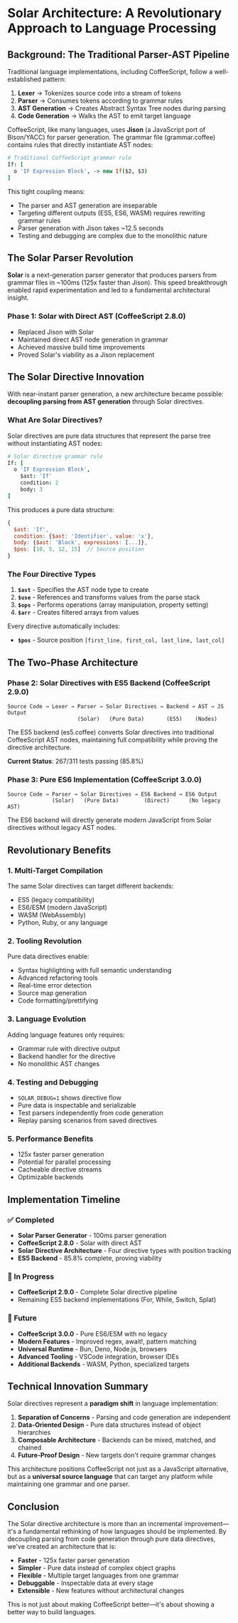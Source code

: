 # Solar Architecture: A Revolutionary Approach to Language Processing

## Background: The Traditional Parser-AST Pipeline

Traditional language implementations, including CoffeeScript, follow a well-established pattern:

1. **Lexer** → Tokenizes source code into a stream of tokens
2. **Parser** → Consumes tokens according to grammar rules
3. **AST Generation** → Creates Abstract Syntax Tree nodes during parsing
4. **Code Generation** → Walks the AST to emit target language

CoffeeScript, like many languages, uses **Jison** (a JavaScript port of Bison/YACC) for parser generation. The grammar file (grammar.coffee) contains rules that directly instantiate AST nodes:

```coffee
# Traditional CoffeeScript grammar rule
If: [
  o 'IF Expression Block', -> new If($2, $3)
]
```

This tight coupling means:
- The parser and AST generation are inseparable
- Targeting different outputs (ES5, ES6, WASM) requires rewriting grammar rules
- Parser generation with Jison takes ~12.5 seconds
- Testing and debugging are complex due to the monolithic nature

## The Solar Parser Revolution

**Solar** is a next-generation parser generator that produces parsers from grammar files in ~100ms (125x faster than Jison). This speed breakthrough enabled rapid experimentation and led to a fundamental architectural insight.

### Phase 1: Solar with Direct AST (CoffeeScript 2.8.0)
- Replaced Jison with Solar
- Maintained direct AST node generation in grammar
- Achieved massive build time improvements
- Proved Solar's viability as a Jison replacement

## The Solar Directive Innovation

With near-instant parser generation, a new architecture became possible: **decoupling parsing from AST generation** through Solar directives.

### What Are Solar Directives?

Solar directives are pure data structures that represent the parse tree without instantiating AST nodes:

```coffee
# Solar directive grammar rule
If: [
  o 'IF Expression Block',
    $ast: 'If'
    condition: 2
    body: 3
]
```

This produces a pure data structure:
```javascript
{
  $ast: 'If',
  condition: {$ast: 'Identifier', value: 'x'},
  body: {$ast: 'Block', expressions: [...]},
  $pos: [10, 5, 12, 15]  // Source position
}
```

### The Four Directive Types

1. **`$ast`** - Specifies the AST node type to create
2. **`$use`** - References and transforms values from the parse stack
3. **`$ops`** - Performs operations (array manipulation, property setting)
4. **`$arr`** - Creates filtered arrays from values

Every directive automatically includes:
- **`$pos`** - Source position `[first_line, first_col, last_line, last_col]`

## The Two-Phase Architecture

### Phase 2: Solar Directives with ES5 Backend (CoffeeScript 2.9.0)

```
Source Code → Lexer → Parser → Solar Directives → Backend → AST → JS Output
                      (Solar)   (Pure Data)       (ES5)    (Nodes)
```

The ES5 backend (es5.coffee) converts Solar directives into traditional CoffeeScript AST nodes, maintaining full compatibility while proving the directive architecture.

**Current Status**: 267/311 tests passing (85.8%)

### Phase 3: Pure ES6 Implementation (CoffeeScript 3.0.0)

```
Source Code → Parser → Solar Directives → ES6 Backend → ES6 Output
              (Solar)   (Pure Data)        (Direct)      (No legacy AST)
```

The ES6 backend will directly generate modern JavaScript from Solar directives without legacy AST nodes.

## Revolutionary Benefits

### 1. **Multi-Target Compilation**
The same Solar directives can target different backends:
- ES5 (legacy compatibility)
- ES6/ESM (modern JavaScript)
- WASM (WebAssembly)
- Python, Ruby, or any language

### 2. **Tooling Revolution**
Pure data directives enable:
- Syntax highlighting with full semantic understanding
- Advanced refactoring tools
- Real-time error detection
- Source map generation
- Code formatting/prettifying

### 3. **Language Evolution**
Adding language features only requires:
- Grammar rule with directive output
- Backend handler for the directive
- No monolithic AST changes

### 4. **Testing and Debugging**
- `SOLAR_DEBUG=1` shows directive flow
- Pure data is inspectable and serializable
- Test parsers independently from code generation
- Replay parsing scenarios from saved directives

### 5. **Performance Benefits**
- 125x faster parser generation
- Potential for parallel processing
- Cacheable directive streams
- Optimizable backends

## Implementation Timeline

### ✅ Completed
- **Solar Parser Generator** - 100ms parser generation
- **CoffeeScript 2.8.0** - Solar with direct AST
- **Solar Directive Architecture** - Four directive types with position tracking
- **ES5 Backend** - 85.8% complete, proving viability

### 🚧 In Progress
- **CoffeeScript 2.9.0** - Complete Solar directive pipeline
- Remaining ES5 backend implementations (For, While, Switch, Splat)

### 🎯 Future
- **CoffeeScript 3.0.0** - Pure ES6/ESM with no legacy
- **Modern Features** - Improved regex, await!, pattern matching
- **Universal Runtime** - Bun, Deno, Node.js, browsers
- **Advanced Tooling** - VSCode integration, browser IDEs
- **Additional Backends** - WASM, Python, specialized targets

## Technical Innovation Summary

Solar directives represent a **paradigm shift** in language implementation:

1. **Separation of Concerns** - Parsing and code generation are independent
2. **Data-Oriented Design** - Pure data structures instead of object hierarchies
3. **Composable Architecture** - Backends can be mixed, matched, and chained
4. **Future-Proof Design** - New targets don't require grammar changes

This architecture positions CoffeeScript not just as a JavaScript alternative, but as a **universal source language** that can target any platform while maintaining one grammar and one parser.

## Conclusion

The Solar directive architecture is more than an incremental improvement—it's a fundamental rethinking of how languages should be implemented. By decoupling parsing from code generation through pure data directives, we've created an architecture that is:

- **Faster** - 125x faster parser generation
- **Simpler** - Pure data instead of complex object graphs
- **Flexible** - Multiple target languages from one grammar
- **Debuggable** - Inspectable data at every stage
- **Extensible** - New features without architectural changes

This is not just about making CoffeeScript better—it's about showing a better way to build languages.
